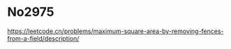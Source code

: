 # No2975

<https://leetcode.cn/problems/maximum-square-area-by-removing-fences-from-a-field/description/>
